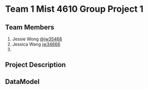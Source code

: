 # Team 1 Mist 4610 Group Project 1

## Team Members 
1) Jessie Wong [@jw35468](https://github.com/jw35468)
2) Jessica Wang [jw34666](https://github.com/jw34666)
3)

## Project Description 

## DataModel
